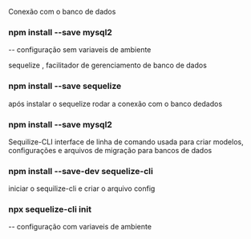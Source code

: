 
Conexão com o banco de dados

### npm install --save mysql2

-- configuração sem variaveis de ambiente

sequelize , facilitador de gerenciamento de banco de dados

### npm install --save sequelize

após instalar o sequelize rodar a conexão com o banco dedados

### npm install --save mysql2

Sequilize-CLI interface de linha de comando usada para criar modelos, configurações e arquivos de migração para bancos de dados

### npm install --save-dev sequelize-cli

iniciar o sequilize-cli e criar o arquivo config

### npx sequelize-cli init

-- configuração com variaveis de ambiente
